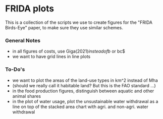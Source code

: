 # FRIDA plots
This is a collection of the scripts we use to create figures for the "FRIDA Birds-Eye" paper, to make sure they use similar schemes.

### General Notes
- in all figures of costs, use Giga$(2021) instead of b$ or bc$
- we want to have grid lines in line plots

### To-Do's
- we want to plot the areas of the land-use types in km^2 instead of Mha
- (should we really call it habitable land? But this is the FAO standard ...)
- in the food production figures, distinguish between aquatic and other animal shares
- in the plot of water usage, plot the unsustainable water withdrawal as a line on top of the stacked area chart with agri. and non-agri. water withdrawal
